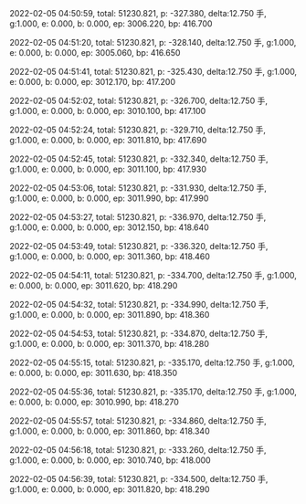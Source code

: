 2022-02-05 04:50:59, total: 51230.821, p: -327.380, delta:12.750 手, g:1.000, e: 0.000, b: 0.000, ep: 3006.220, bp: 416.700

2022-02-05 04:51:20, total: 51230.821, p: -328.140, delta:12.750 手, g:1.000, e: 0.000, b: 0.000, ep: 3005.060, bp: 416.650

2022-02-05 04:51:41, total: 51230.821, p: -325.430, delta:12.750 手, g:1.000, e: 0.000, b: 0.000, ep: 3012.170, bp: 417.200

2022-02-05 04:52:02, total: 51230.821, p: -326.700, delta:12.750 手, g:1.000, e: 0.000, b: 0.000, ep: 3010.100, bp: 417.100

2022-02-05 04:52:24, total: 51230.821, p: -329.710, delta:12.750 手, g:1.000, e: 0.000, b: 0.000, ep: 3011.810, bp: 417.690

2022-02-05 04:52:45, total: 51230.821, p: -332.340, delta:12.750 手, g:1.000, e: 0.000, b: 0.000, ep: 3011.100, bp: 417.930

2022-02-05 04:53:06, total: 51230.821, p: -331.930, delta:12.750 手, g:1.000, e: 0.000, b: 0.000, ep: 3011.990, bp: 417.990

2022-02-05 04:53:27, total: 51230.821, p: -336.970, delta:12.750 手, g:1.000, e: 0.000, b: 0.000, ep: 3012.150, bp: 418.640

2022-02-05 04:53:49, total: 51230.821, p: -336.320, delta:12.750 手, g:1.000, e: 0.000, b: 0.000, ep: 3011.360, bp: 418.460

2022-02-05 04:54:11, total: 51230.821, p: -334.700, delta:12.750 手, g:1.000, e: 0.000, b: 0.000, ep: 3011.620, bp: 418.290

2022-02-05 04:54:32, total: 51230.821, p: -334.990, delta:12.750 手, g:1.000, e: 0.000, b: 0.000, ep: 3011.890, bp: 418.360

2022-02-05 04:54:53, total: 51230.821, p: -334.870, delta:12.750 手, g:1.000, e: 0.000, b: 0.000, ep: 3011.370, bp: 418.280

2022-02-05 04:55:15, total: 51230.821, p: -335.170, delta:12.750 手, g:1.000, e: 0.000, b: 0.000, ep: 3011.630, bp: 418.350

2022-02-05 04:55:36, total: 51230.821, p: -335.170, delta:12.750 手, g:1.000, e: 0.000, b: 0.000, ep: 3010.990, bp: 418.270

2022-02-05 04:55:57, total: 51230.821, p: -334.860, delta:12.750 手, g:1.000, e: 0.000, b: 0.000, ep: 3011.860, bp: 418.340

2022-02-05 04:56:18, total: 51230.821, p: -333.260, delta:12.750 手, g:1.000, e: 0.000, b: 0.000, ep: 3010.740, bp: 418.000

2022-02-05 04:56:39, total: 51230.821, p: -334.500, delta:12.750 手, g:1.000, e: 0.000, b: 0.000, ep: 3011.820, bp: 418.290